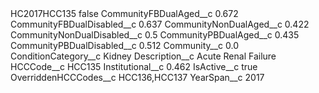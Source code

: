 <?xml version="1.0" encoding="UTF-8"?>
<CustomMetadata xmlns="http://soap.sforce.com/2006/04/metadata" xmlns:xsi="http://www.w3.org/2001/XMLSchema-instance" xmlns:xsd="http://www.w3.org/2001/XMLSchema">
    <label>HC2017HCC135</label>
    <protected>false</protected>
    <values>
        <field>CommunityFBDualAged__c</field>
        <value xsi:type="xsd:double">0.672</value>
    </values>
    <values>
        <field>CommunityFBDualDisabled__c</field>
        <value xsi:type="xsd:double">0.637</value>
    </values>
    <values>
        <field>CommunityNonDualAged__c</field>
        <value xsi:type="xsd:double">0.422</value>
    </values>
    <values>
        <field>CommunityNonDualDisabled__c</field>
        <value xsi:type="xsd:double">0.5</value>
    </values>
    <values>
        <field>CommunityPBDualAged__c</field>
        <value xsi:type="xsd:double">0.435</value>
    </values>
    <values>
        <field>CommunityPBDualDisabled__c</field>
        <value xsi:type="xsd:double">0.512</value>
    </values>
    <values>
        <field>Community__c</field>
        <value xsi:type="xsd:double">0.0</value>
    </values>
    <values>
        <field>ConditionCategory__c</field>
        <value xsi:type="xsd:string">Kidney</value>
    </values>
    <values>
        <field>Description__c</field>
        <value xsi:type="xsd:string">Acute Renal Failure</value>
    </values>
    <values>
        <field>HCCCode__c</field>
        <value xsi:type="xsd:string">HCC135</value>
    </values>
    <values>
        <field>Institutional__c</field>
        <value xsi:type="xsd:double">0.462</value>
    </values>
    <values>
        <field>IsActive__c</field>
        <value xsi:type="xsd:boolean">true</value>
    </values>
    <values>
        <field>OverriddenHCCCodes__c</field>
        <value xsi:type="xsd:string">HCC136,HCC137</value>
    </values>
    <values>
        <field>YearSpan__c</field>
        <value xsi:type="xsd:string">2017</value>
    </values>
</CustomMetadata>
